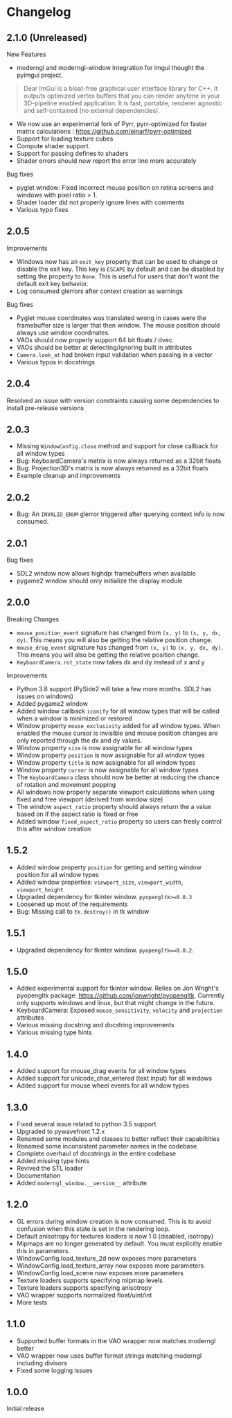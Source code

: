 # Changelog

## 2.1.0 (Unreleased)

New Features

* moderngl and moderngl-window integration for imgui thought the pyimgui project.

> Dear ImGui is a bloat-free graphical user interface library for C++. It outputs optimized vertex buffers that you can render anytime in your 3D-pipeline enabled application. It is fast, portable, renderer agnostic and self-contained (no external dependencies).

* We now use an experimental fork of Pyrr, pyrr-optimized for faster
  matrix calculations : https://github.com/einarf/pyrr-optimized
* Support for loading texture cubes
* Compute shader support.
* Support for passing defines to shaders
* Shader errors should now report the error line more accurately

Bug fixes

* pyglet window: Fixed incorrect mouse position on retina screens and windows
  with pixel ratio > 1.
* Shader loader did not properly ignore lines with comments
* Various typo fixes

## 2.0.5

Improvements

* Windows now has an `exit_key` property that can be used to change
  or disable the exit key. This key is `ESCAPE` by default and can
  be disabled by setting the property to `None`. This is useful
  for users that don't want the default exit key behavior.
* Log consumed glerrors after context creation as warnings

Bug fixes

* Pyglet mouse coordinates was translated wrong in cases were the
  framebuffer size is larger that then window. The mouse position
  should always use window coordinates.
* VAOs should now properly support 64 bit floats / dvec
* VAOs should be better at detecting/ignoring built in attributes
* `Camera.look_at` had broken input validation when passing in a vector
* Various typos in docstrings

## 2.0.4

Resolved an issue with version constraints causing some dependencies to install pre-release versions

## 2.0.3

* Missing `WindowConfig.close` method and support for close callback for all window types
* Bug: KeyboardCamera's matrix is now always returned as a 32bit floats
* Bug: Projection3D's matrix is now always returned as a 32bit floats
* Example cleanup and improvements

## 2.0.2

* Bug: An `INVALID_ENUM` glerror triggered after querying context info is now consumed.

## 2.0.1

Bug fixes

- SDL2 window now allows highdpi framebuffers when available
- pygame2 window should only initialize the display module

## 2.0.0

Breaking Changes

* `mouse_position_event` signature has changed from `(x, y)` to `(x, y, dx, dy)`.
  This means you will also be getting the relative position change.
* `mouse_drag_event` signature has changed from `(x, y)` to `(x, y, dx, dy)`.
  This means you will also be getting the relative position change.
* `KeyboardCamera.rot_state` now takes dx and dy instead of x and y

Improvements

* Python 3.8 support (PySide2 will take a few more months. SDL2 has issues on windows)
* Added pygame2 window
* Added window callback `iconify` for all window types that will be called
  when a window is minimized or restored
* Window property `mouse_exclusivity` added for all window types.
  When enabled the mouse cursor is invisible and mouse position changes
  are only reported through the dx and dy values.
* Window property `size` is now assignable for all window types
* Window property `position` is now assignable for all window types
* Window property `title` is now assignable for all window types
* Window property `cursor` is now assignable for all window types
* The `KeyboardCamera` class should now be better at reducing the
  chance of rotation and movement popping
* All windows now properly separate viewport calculations when
  using fixed and free viewport (derived from window size)
* The window `aspect_ratio` property should always return
  the a value based on if the aspect ratio is fixed or free
* Added window `fixed_aspect_ratio` property so users can freely
  control this after window creation

## 1.5.2

* Added window property `position` for getting and setting window position for all window types
* Added window properties: `viewport_size`, `viewport_width`, `viewport_height`
* Upgraded dependency for tkinter window. `pyopengltk>=0.0.3`
* Loosened up most of the requirements
* Bug: Missing call to `tk.destroy()` in tk window

## 1.5.1

* Upgraded dependency for tkinter window. `pyopengltk==0.0.2`.

## 1.5.0

* Added experimental support for tkinter window. Relies on
  Jon Wright's pyopengltk package: https://github.com/jonwright/pyopengltk.
  Currently only supports windows and linux, but that might change
  in the future.
* KeyboardCamera: Exposed `mouse_sensitivity`, `velocity` and `projection` attributes
* Various missing docstring and docstring improvements
* Various missing type hints

## 1.4.0

* Added support for mouse_drag events for all window types
* Added support for unicode_char_entered (text input) for all windows
* Added support for mouse wheel events for all window types

## 1.3.0

* Fixed several issue related to python 3.5 support
* Upgraded to pywavefront 1.2.x
* Renamed some modules and classes to better reflect their capabiltities
* Renamed some inconsistent parameter names in the codebase
* Complete overhaul of docstrings in the entire codebase
* Added missing type hints
* Revived the STL loader
* Documentation
* Added `moderngl_window.__version__` attribute

## 1.2.0

* GL errors during window creation is now consumed. This is to avoid confusion when this state is set in the rendering loop.
* Default anisotropy for textures loaders is now 1.0 (disabled, isotropy)
* Mipmaps are no longer generated by default. You must explicitly enable this in parameters.
* WindowConfig.load_texture_2d now exposes more parameters
* WindowConfig.load_texture_array now exposes more parameters
* WindowConfig.load_scene now exposes more parameters
* Texture loaders supports specifying mipmap levels
* Texture loaders supports specifying anisotropy
* VAO wrapper supports normalized float/uint/int
* More tests

## 1.1.0

* Supported buffer formats in the VAO wrapper now matches moderngl better
* VAO wrapper now uses buffer format strings matching moderngl including divisors
* Fixed some logging issues

## 1.0.0

Initial release
